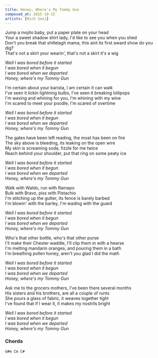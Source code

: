 ```yaml
---
title: Honey, Where's My Tommy Gun
composed_at: 2015-10-15
artists: [Rich Soni]
---
```


Jump a mojito baby, put a paper plate on your head  
Your a sweet shadow shirt lady, I'd like to see you when you shed  
Don't you break that shillelagh mama, this aint its first award show do you dig?  
That's not a skirt your wearin', that's not a skirt it's a wig  

*Well I was bored before it started*  
*I was bored when it begun*  
*I was bored when we departed*  
*Honey, where's my Tommy Gun*  

I'm certain about your barista, I am certain it can walk  
I've seen it lickin lightning bulbs, I've seen it breaking lollipops  
I'm waxing and whining for you, I'm whining with my wine  
I'm scared to meet your poodle, I'm scared of overtime  

*Well I was bored before it started*  
*I was bored when it begun*  
*I was bored when we departed*  
*Honey, where's my Tommy Gun*  

The gates have been left reading, the moat has been on fire  
The sky above is bleeding, its leaking on the open wire  
My skin is screaming soda, fizzle for me twice  
Reach behind your shoulder, put that ring on some peaty ice  

*Well I was bored before it started*  
*I was bored when it begun*  
*I was bored when we departed*  
*Honey, where's my Tommy Gun*  

Walk with Waldo, run with Ramapo  
Bulk with Bravo, piss with Pistachio  
I'm stitching up the gutter, its fence is barely barbed  
I'm blowin' with the barley, I'm wading with the guard  

*Well I was bored before it started*  
*I was bored when it begun*  
*I was bored when we departed*  
*Honey, where's my Tommy Gun*  

Who's that other bottle, who's that other purse  
I'll make their Chester waddle, I'll clip them in with a hearse  
I'm melting mandarin oranges, and pouring them in a bath  
I'm breathing pollen honey, aren't you glad I did the math  

*Well I was bored before it started*  
*I was bored when it begun*  
*I was bored when we departed*  
*Honey, where's my Tommy Gun*  

Ask me to the grocers mothers, I've been there several months  
His sisters and his brothers, are all a couple of runts  
She pours a glass of fabric, it weaves together tight  
I've found that if I wear it, it makes my nostrils bright  

*Well I was bored before it started*  
*I was bored when it begun*  
*I was bored when we departed*  
*Honey, where's my Tommy Gun*  

### Chords

```
G#m Cm C#
```
